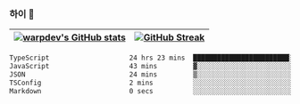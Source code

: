 
### 하이 👋
[![warpdev's GitHub stats](https://github-readme-stats.vercel.app/api?username=warpdev&show_icons=true&theme=vue-dark)](#) |[![GitHub Streak](https://github-readme-streak-stats.herokuapp.com/?user=warpdev&theme=dark)](#)
--- | --- |
<!--START_SECTION:waka-->

```txt
TypeScript                    24 hrs 23 mins  ████████████████████████░   95.41 %
JavaScript                    43 mins         ▓░░░░░░░░░░░░░░░░░░░░░░░░   02.82 %
JSON                          24 mins         ▒░░░░░░░░░░░░░░░░░░░░░░░░   01.59 %
TSConfig                      2 mins          ░░░░░░░░░░░░░░░░░░░░░░░░░   00.14 %
Markdown                      0 secs          ░░░░░░░░░░░░░░░░░░░░░░░░░   00.02 %
```

<!--END_SECTION:waka-->

<!--
**warpdev/warpdev** is a ✨ _special_ ✨ repository because its `README.md` (this file) appears on your GitHub profile.

Here are some ideas to get you started:

- 🔭 I’m currently working on ...
- 🌱 I’m currently learning ...
- 👯 I’m looking to collaborate on ...
- 🤔 I’m looking for help with ...
- 💬 Ask me about ...
- 📫 How to reach me: ...
- 😄 Pronouns: ...
- ⚡ Fun fact: ...
-->
